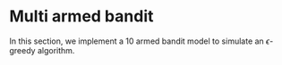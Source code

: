 # Multi armed bandit
In this section, we implement a 10 armed bandit model to simulate an $\epsilon$-greedy algorithm.